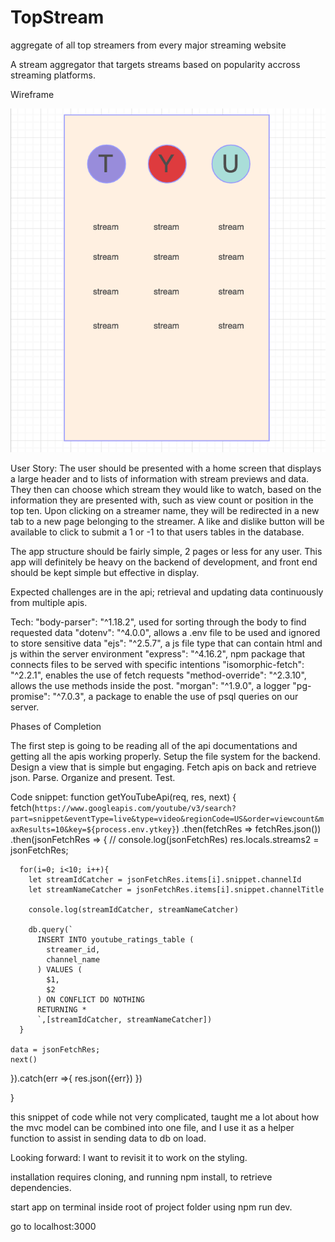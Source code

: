 # TopStream
aggregate of all top streamers from every major streaming website

A stream aggregator that targets streams based on popularity accross streaming platforms.

Wireframe

![Wireframe](topStreamsWireframe.png)

User Story:
The user should be presented with a home screen that displays a large header and to lists of information with stream previews and data.
They then can choose which stream they would like to watch, based on the information they are presented with, such as view count or position in the top ten.
Upon clicking on a streamer name, they will be redirected in a new tab to a new page belonging to the streamer.
A like and dislike button will be available to click to submit a 1 or -1 to that users tables in the database.

The app structure should be fairly simple, 2 pages or less for any user. This app will definitely be heavy on the backend of development, and front end should be kept simple but effective in display.

Expected challenges are in the api; retrieval and updating data continuously from multiple apis.

Tech:
"body-parser": "^1.18.2", used for sorting through the body to find requested data
"dotenv": "^4.0.0", allows a .env file to be used and ignored to store sensitive data
"ejs": "^2.5.7", a js file type that can contain html and js within the server environment
"express": "^4.16.2", npm package that connects files to be served with specific intentions
"isomorphic-fetch": "^2.2.1", enables the use of fetch requests
"method-override": "^2.3.10", allows the use methods inside the post.
"morgan": "^1.9.0", a logger
"pg-promise": "^7.0.3", a package to enable the use of psql queries on our server.

Phases of Completion

The first step is going to be reading all of the api documentations and getting all the apis working properly.
Setup the file system for the backend.
Design a view that is simple but engaging.
Fetch apis on back and retrieve json.
Parse.
Organize and present.
Test.

Code snippet:
function getYouTubeApi(req, res, next) {
  fetch(`https://www.googleapis.com/youtube/v3/search?part=snippet&eventType=live&type=video&regionCode=US&order=viewcount&maxResults=10&key=${process.env.ytkey}`)
  .then(fetchRes => fetchRes.json())
  .then(jsonFetchRes => {
    // console.log(jsonFetchRes)
    res.locals.streams2 = jsonFetchRes;


      for(i=0; i<10; i++){
        let streamIdCatcher = jsonFetchRes.items[i].snippet.channelId
        let streamNameCatcher = jsonFetchRes.items[i].snippet.channelTitle

        console.log(streamIdCatcher, streamNameCatcher)

        db.query(`
          INSERT INTO youtube_ratings_table (
            streamer_id,
            channel_name
          ) VALUES (
            $1,
            $2
          ) ON CONFLICT DO NOTHING
          RETURNING *
          `,[streamIdCatcher, streamNameCatcher])
      }

    data = jsonFetchRes;
    next()
  }).catch(err =>{
    res.json({err})
  })

}

this snippet of code while not very complicated, taught me a lot about how the mvc model can be combined into one file, and I use it as a helper function to assist in sending data to db on load.

Looking forward:
I want to revisit it to work on the styling.

installation requires cloning, and running npm install, to retrieve dependencies.

start app on terminal inside root of project folder using npm run dev.

go to localhost:3000
